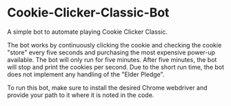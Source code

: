 # Cookie-Clicker-Classic-Bot
A simple bot to automate playing Cookie Clicker Classic. 

The bot works by continuously clicking the cookie and checking the cookie "store" every five seconds and 
purchasing the most expensive power-up available. The bot will only run for five minutes. 
After five minutes, the bot will stop and print the cookies per second. Due to the short run time, the 
bot does not implement any handling of the "Elder Pledge".

To run this bot, make sure to install the desired Chrome webdriver and provide your path
to it where it is noted in the code.




 
